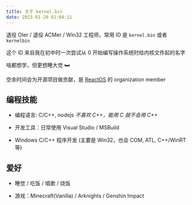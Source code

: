 ```yaml
---
title: 关于 kernel.bin
date: 2023-01-20 01:04:11
---
```


退役 OIer / 退役 ACMer / Win32 工程师，常用 ID 是 `kernel.bin` 或者 `kernelbin`

这个 ID 来自我在初中时一次尝试从 0 开始编写操作系统时给内核文件起的名字

啥都想学，但更想睡大觉 🛏️

空余时间会为开源项目做贡献，是 [ReactOS](https://reactos.org/) 的 organization member

## 编程技能

- 编程语言: C/C++, nodejs
  *不喜欢 C++，能用 C 就不会用 C++*

- 开发工具：日常使用 Visual Studio / MSBuild

- Windows C/C++ 程序开发 (主要是 Win32，也会 COM, ATL, C++/WinRT 等)



## 爱好

- 睡觉 / 吃饭 / 唱歌 / 烧饭

- 游戏：Minecraft(Vanilla) / Arknights / Genshin Impact
